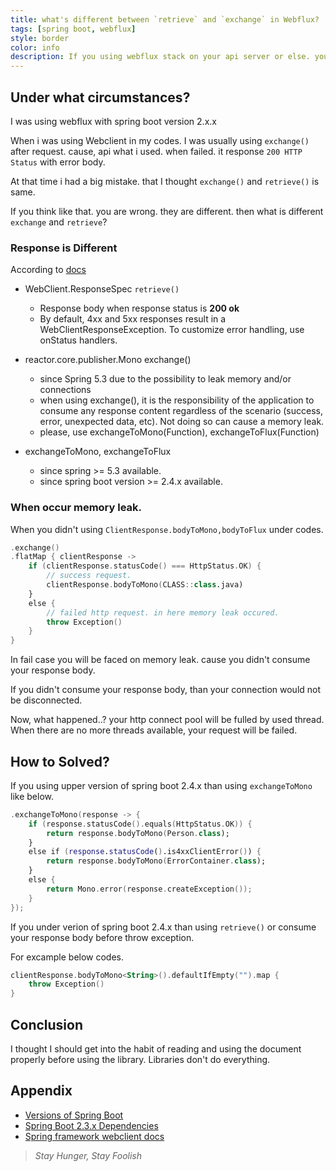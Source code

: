 ```yaml
---
title: what's different between `retrieve` and `exchange` in Webflux?
tags: [spring boot, webflux]
style: border
color: info
description: If you using webflux stack on your api server or else. you should read this post.
---
```


## Under what circumstances?

I was using webflux with spring boot version 2.x.x

When i was using Webclient in my codes. I was usually using `exchange()` after request. cause, api what i used. when failed. it response `200 HTTP Status` with error body.

At that time i had a big mistake. that I thought `exchange()` and `retrieve()` is same.

If you think like that. you are wrong. they are different. then what is different `exchange` and `retrieve`?

### Response is Different

According to [docs](https://docs.spring.io/spring-framework/docs/current/javadoc-api/org/springframework/web/reactive/function/client/WebClient.RequestHeadersSpec.html#retrieve--)

- WebClient.ResponseSpec `retrieve()`
  - Response body when response status is **200 ok**
  - By default, 4xx and 5xx responses result in a WebClientResponseException. To customize error handling, use onStatus handlers.

- reactor.core.publisher.Mono<ClientResponse> exchange()
  - since Spring 5.3 due to the possibility to leak memory and/or connections
  - when using exchange(), it is the responsibility of the application to consume any response content regardless of the scenario (success, error, unexpected data, etc). Not doing so can cause a memory leak.
  - please, use exchangeToMono(Function), exchangeToFlux(Function)

- exchangeToMono, exchangeToFlux
  - since spring >= 5.3 available.
  - since spring boot version >= 2.4.x available.

### When occur memory leak.

When you didn't using `ClientResponse.bodyToMono,bodyToFlux` under codes.

```kotlin
.exchange()
.flatMap { clientResponse ->
    if (clientResponse.statusCode() === HttpStatus.OK) {
        // success request.
        clientResponse.bodyToMono(CLASS::class.java)
    }
    else {
        // failed http request. in here memory leak occured.
        throw Exception()
    }
}
```

In fail case you will be faced on memory leak. cause you didn't consume your response body.

If you didn't consume your response body, than your connection would not be disconnected.

Now, what happened..? your http connect pool will be fulled by used thread. When there are no more threads available, your request will be failed.

## How to Solved?

If you using upper version of spring boot 2.4.x than using `exchangeToMono` like below.

```kotlin
.exchangeToMono(response -> {
    if (response.statusCode().equals(HttpStatus.OK)) {
        return response.bodyToMono(Person.class);
    }
    else if (response.statusCode().is4xxClientError()) {
        return response.bodyToMono(ErrorContainer.class);
    }
    else {
        return Mono.error(response.createException());
    }
});
```

If you under verion of spring boot 2.4.x than using `retrieve()` or consume your response body before throw exception.

For excample below codes.

```kotlin
clientResponse.bodyToMono<String>().defaultIfEmpty("").map {
    throw Exception()
}
```

## Conclusion

I thought I should get into the habit of reading and using the document properly before using the library.
Libraries don't do everything.

## Appendix

- [Versions of Spring Boot](https://docs.spring.io/spring-boot/docs/)
- [Spring Boot 2.3.x Dependencies](https://docs.spring.io/spring-boot/docs/2.3.x/reference/html/appendix-dependency-versions.html#dependency-versions)
- [Spring framework webclient docs](https://docs.spring.io/spring-framework/docs/current/javadoc-api/org/springframework/web/reactive/function/client/WebClient.RequestHeadersSpec.html#retrieve--)

> _Stay Hunger, Stay Foolish_
